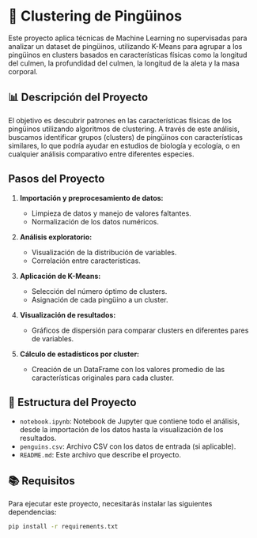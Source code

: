 # 🐧 Clustering de Pingüinos

Este proyecto aplica técnicas de Machine Learning no supervisadas para analizar un dataset de pingüinos, utilizando K-Means para agrupar a los pingüinos en clusters basados en características físicas como la longitud del culmen, la profundidad del culmen, la longitud de la aleta y la masa corporal.

## 📊 Descripción del Proyecto

El objetivo es descubrir patrones en las características físicas de los pingüinos utilizando algoritmos de clustering. A través de este análisis, buscamos identificar grupos (clusters) de pingüinos con características similares, lo que podría ayudar en estudios de biología y ecología, o en cualquier análisis comparativo entre diferentes especies.

## Pasos del Proyecto

1. **Importación y preprocesamiento de datos:**
   - Limpieza de datos y manejo de valores faltantes.
   - Normalización de los datos numéricos.

2. **Análisis exploratorio:**
   - Visualización de la distribución de variables.
   - Correlación entre características.

3. **Aplicación de K-Means:**
   - Selección del número óptimo de clusters.
   - Asignación de cada pingüino a un cluster.

4. **Visualización de resultados:**
   - Gráficos de dispersión para comparar clusters en diferentes pares de variables.

5. **Cálculo de estadísticos por cluster:**
   - Creación de un DataFrame con los valores promedio de las características originales para cada cluster.

## 📁 Estructura del Proyecto

- `notebook.ipynb`: Notebook de Jupyter que contiene todo el análisis, desde la importación de los datos hasta la visualización de los resultados.
- `penguins.csv`: Archivo CSV con los datos de entrada (si aplicable).
- `README.md`: Este archivo que describe el proyecto.

## 📚 Requisitos

Para ejecutar este proyecto, necesitarás instalar las siguientes dependencias:

```bash
pip install -r requirements.txt

